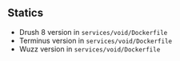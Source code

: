 ## Statics
- Drush 8 version in `services/void/Dockerfile`
- Terminus version in `services/void/Dockerfile`
- Wuzz version in `services/void/Dockerfile`

